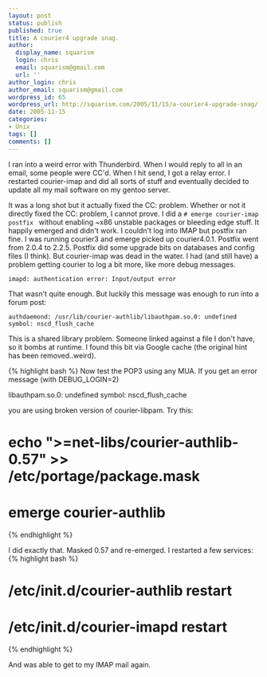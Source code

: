 ```yaml
---
layout: post
status: publish
published: true
title: A courier4 upgrade snag.
author:
  display_name: squarism
  login: chris
  email: squarism@gmail.com
  url: ''
author_login: chris
author_email: squarism@gmail.com
wordpress_id: 65
wordpress_url: http://squarism.com/2005/11/15/a-courier4-upgrade-snag/
date: 2005-11-15
categories:
- Unix
tags: []
comments: []
---
```

I ran into a weird error with Thunderbird. When I would reply to all in an email, some people were CC'd.  When I hit send, I got a relay error.  I restarted courier-imap and did all sorts of stuff and eventually decided to update all my mail software on my gentoo server.

It was a long shot but it actually fixed the CC: problem.  Whether or not it directly fixed the CC: problem, I cannot prove.  I did a `# emerge courier-imap postfix ` without enabling ~x86 unstable packages or bleeding edge stuff.  It happily emerged and didn't work.  I couldn't log into IMAP but postfix ran fine.  I was running courier3 and emerge picked up courier4.0.1.  Postfix went from 2.0.4 to 2.2.5.  Postfix did some upgrade bits on databases and config files (I think).  But courier-imap was dead in the water.  I had (and still have) a problem getting courier to log a bit more, like more debug messages.

`imapd: authentication error: Input/output error`

That wasn't quite enough.  But luckily this message was enough to run into a forum post:

`authdaemond: /usr/lib/courier-authlib/libauthpam.so.0: undefined symbol: nscd_flush_cache`

This is a shared library problem.  Someone linked against a file I don't have, so it bombs at runtime.  I found this bit via Google cache (the original hint has been removed..weird).

{% highlight bash %}
Now test the POP3 using any MUA.  If you get an error message (with DEBUG_LOGIN=2)

libauthpam.so.0: undefined symbol: nscd_flush_cache

you are using broken version of courier-libpam.  Try this:
# echo ">=net-libs/courier-authlib-0.57" >> /etc/portage/package.mask
# emerge courier-authlib
{% endhighlight %}


I did exactly that.  Masked 0.57 and re-emerged.  I restarted a few services:
{% highlight bash %}
# /etc/init.d/courier-authlib restart
# /etc/init.d/courier-imapd restart
{% endhighlight %}

And was able to get to my IMAP mail again.
